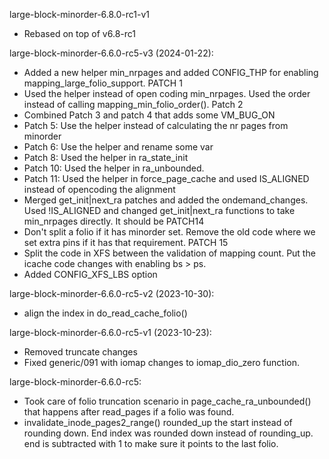 large-block-minorder-6.8.0-rc1-v1
- Rebased on top of v6.8-rc1

large-block-minorder-6.6.0-rc5-v3 (2024-01-22):
- Added a new helper min_nrpages and added CONFIG_THP for enabling
  mapping_large_folio_support. PATCH 1
- Used the helper instead of open coding min_nrpages. Used the order
  instead of calling mapping_min_folio_order(). Patch 2
- Combined Patch 3 and patch 4 that adds some VM_BUG_ON
- Patch 5: Use the helper instead of calculating the nr pages from
  minorder
- Patch 6: Use the helper and rename some var
- Patch 8: Used the helper in ra_state_init
- Patch 10: Used the helper in ra_unbounded.
- Patch 11: Used the helper in force_page_cache and used IS_ALIGNED
  instead of opencoding the alignment
- Merged get_init|next_ra patches and added the ondemand_changes. Used
  !IS_ALIGNED and changed get_init|next_ra functions to take min_nrpages
  directly. It should be PATCH14
- Don't split a folio if it has minorder set. Remove the old code where
  we set extra pins if it has that requirement. PATCH 15
- Split the code in XFS between the validation of mapping count. Put the
  icache code changes with enabling bs > ps.
- Added CONFIG_XFS_LBS option

large-block-minorder-6.6.0-rc5-v2 (2023-10-30):
- align the index in do_read_cache_folio()

large-block-minorder-6.6.0-rc5-v1 (2023-10-23):
- Removed truncate changes
- Fixed generic/091 with iomap changes to iomap_dio_zero function.

large-block-minorder-6.6.0-rc5:
- Took care of folio truncation scenario in page_cache_ra_unbounded()
  that happens after read_pages if a folio was found.
- invalidate_inode_pages2_range() rounded_up the start instead of
  rounding down. End index was rounded down instead of rounding_up. end
  is subtracted with 1 to make sure it points to the last folio.
